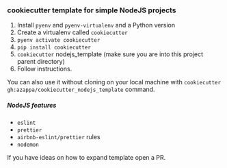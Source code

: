### cookiecutter template for simple NodeJS projects

1. Install `pyenv` and `pyenv-virtualenv` and a Python version
2. Create a virtualenv called `cookiecutter`
3. `pyenv activate cookiecutter`
4. `pip install cookiecutter`
5. `cookiecutter` nodejs_template (make sure you are into this project parent directory)
6. Follow instructions.

You can also use it without cloning on your local machine with `cookiecutter gh:azappa/cookiecutter_nodejs_template` command.


##### NodeJS features
- `eslint`
- `prettier`
- `airbnb-eslint/prettier` rules
- `nodemon`

If you have ideas on how to expand template open a PR.